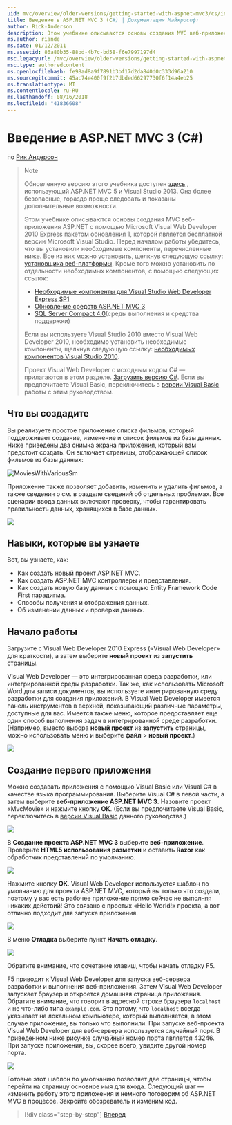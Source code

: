 ```yaml
---
uid: mvc/overview/older-versions/getting-started-with-aspnet-mvc3/cs/intro-to-aspnet-mvc-3
title: Введение в ASP.NET MVC 3 (C#) | Документация Майкрософт
author: Rick-Anderson
description: Этом учебнике описываются основы создания MVC веб-приложения ASP.NET с помощью Microsoft Visual Web Developer 2010 Express пакетом обновления 1, который является...
ms.author: riande
ms.date: 01/12/2011
ms.assetid: 86a80b35-88bd-4b7c-bd58-f6e7997197d4
msc.legacyurl: /mvc/overview/older-versions/getting-started-with-aspnet-mvc3/cs/intro-to-aspnet-mvc-3
msc.type: authoredcontent
ms.openlocfilehash: fe98ad8a9f7891b3bf17d2da840d0c333d96a210
ms.sourcegitcommit: 45ac74e400f9f2b7dbded66297730f6f14a4eb25
ms.translationtype: MT
ms.contentlocale: ru-RU
ms.lasthandoff: 08/16/2018
ms.locfileid: "41836608"
---
```

<a name="intro-to-aspnet-mvc-3-c"></a>Введение в ASP.NET MVC 3 (C#)
====================
по [Рик Андерсон](https://github.com/Rick-Anderson)

> > [!NOTE]
> > Обновленную версию этого учебника доступен [здесь](../../../getting-started/introduction/getting-started.md) , использующий ASP.NET MVC 5 и Visual Studio 2013. Она более безопасные, гораздо проще следовать и показаны дополнительные возможности.
> 
> 
> Этом учебнике описываются основы создания MVC веб-приложения ASP.NET с помощью Microsoft Visual Web Developer 2010 Express пакетом обновления 1, которой является бесплатной версии Microsoft Visual Studio. Перед началом работы убедитесь, что вы установили необходимые компоненты, перечисленные ниже. Все из них можно установить, щелкнув следующую ссылку: [установщика веб-платформы](https://www.microsoft.com/web/gallery/install.aspx?appid=VWD2010SP1Pack). Кроме того можно установить по отдельности необходимых компонентов, с помощью следующих ссылок:
> 
> - [Необходимые компоненты для Visual Studio Web Developer Express SP1](https://www.microsoft.com/web/gallery/install.aspx?appid=VWD2010SP1Pack)
> - [Обновление средств ASP.NET MVC 3](https://www.microsoft.com/web/gallery/install.aspx?appsxml=&amp;appid=MVC3)
> - [SQL Server Compact 4.0](https://www.microsoft.com/web/gallery/install.aspx?appid=SQLCE;SQLCEVSTools_4_0)(среды выполнения и средства поддержки)
> 
> Если вы используете Visual Studio 2010 вместо Visual Web Developer 2010, необходимо установить необходимые компоненты, щелкнув следующую ссылку: [необходимых компонентов Visual Studio 2010](https://www.microsoft.com/web/gallery/install.aspx?appsxml=&amp;appid=VS2010SP1Pack).
> 
> Проект Visual Web Developer с исходным кодом C# — прилагаются в этом разделе. [Загрузить версию C#](https://code.msdn.microsoft.com/Introduction-to-MVC-3-10d1b098). Если вы предпочитаете Visual Basic, переключитесь в [версии Visual Basic](../vb/intro-to-aspnet-mvc-3.md) работы с этим руководством.


## <a name="what-youll-build"></a>Что вы создадите

Вы реализуете простое приложение списка фильмов, который поддерживает создание, изменение и список фильмов из базы данных. Ниже приведены два снимка экрана приложения, который вам предстоит создать. Он включает страницы, отображающей список фильмов из базы данных:

![MoviesWithVariousSm](intro-to-aspnet-mvc-3/_static/image1.png)

Приложение также позволяет добавить, изменить и удалить фильмов, а также сведения о см. в разделе сведений об отдельных проблемах. Все сценарии ввода данных включают проверку, чтобы гарантировать правильность данных, хранящихся в базе данных.

![](intro-to-aspnet-mvc-3/_static/image2.png)

## <a name="skills-youll-learn"></a>Навыки, которые вы узнаете

Вот, вы узнаете, как:

- Как создать новый проект ASP.NET MVC.
- Как создать ASP.NET MVC контроллеры и представления.
- Как создать новую базу данных с помощью Entity Framework Code First парадигма.
- Способы получения и отображения данных.
- Об изменении данных и проверки данных.

## <a name="getting-started"></a>Начало работы

Загрузите с Visual Web Developer 2010 Express («Visual Web Developer» для краткости), а затем выберите **новый проект** из **запустить** страницы.

Visual Web Developer — это интегрированная среда разработки, или интегрированной среды разработки. Так же, как использовать Microsoft Word для записи документов, вы используете интегрированную среду разработки для создания приложений. В Visual Web Developer имеется панель инструментов в верхней, показывающий различные параметры, доступные для вас. Имеется также меню, которое предоставляет еще один способ выполнения задач в интегрированной среде разработки. (Например, вместо выбора **новый проект** из **запустить** страницы, можно использовать меню и выберите **файл** &gt; **новый проект**.)

[![](intro-to-aspnet-mvc-3/_static/image4.png)](intro-to-aspnet-mvc-3/_static/image3.png)

## <a name="creating-your-first-application"></a>Создание первого приложения

Можно создавать приложения с помощью Visual Basic или Visual C# в качестве языка программирования. Выберите Visual C# в левой части, а затем выберите **веб-приложение ASP.NET MVC 3**. Назовите проект «MvcMovie» и нажмите кнопку **ОК**. (Если вы предпочитаете Visual Basic, переключитесь в [версии Visual Basic](../vb/intro-to-aspnet-mvc-3.md) данного руководства.)

![](intro-to-aspnet-mvc-3/_static/image5.png)

В **Создание проекта ASP.NET MVC 3** выберите **веб-приложение**. Проверьте **HTML5 использования разметки** и оставить **Razor** как обработчик представлений по умолчанию.

![](intro-to-aspnet-mvc-3/_static/image6.png)

Нажмите кнопку **ОК**. Visual Web Developer используется шаблон по умолчанию для проекта ASP.NET MVC, который вы только что создали, поэтому у вас есть рабочее приложение прямо сейчас не выполняя никаких действий! Это связано с простых «Hello World!» проекта, а вот отлично подходит для запуска приложения.

[![](intro-to-aspnet-mvc-3/_static/image8.png)](intro-to-aspnet-mvc-3/_static/image7.png)

В меню **Отладка** выберите пункт **Начать отладку**.

![](intro-to-aspnet-mvc-3/_static/image9.png)

Обратите внимание, что сочетание клавиш, чтобы начать отладку F5.

F5 приводит к Visual Web Developer для запуска веб-сервера разработки и выполнения веб-приложения. Затем Visual Web Developer запускает браузер и откроется домашняя страница приложения. Обратите внимание, что говорит в адресной строке браузера `localhost` и не что-либо типа `example.com`. Это потому, что `localhost` всегда указывает на локальном компьютере, который выполняется, в этом случае приложение, вы только что выполнили. При запуске веб-проекта Visual Web Developer для веб-сервера используется случайный порт. В приведенном ниже рисунке случайный номер порта является 43246. При запуске приложения, вы, скорее всего, увидите другой номер порта.

![](intro-to-aspnet-mvc-3/_static/image10.png)

Готовые этот шаблон по умолчанию позволяет две страницы, чтобы перейти на страницу основное имя для входа. Следующий шаг — изменить работу этого приложения и немного поговорим об ASP.NET MVC в процессе. Закройте обозреватель и изменим код.

> [!div class="step-by-step"]
> [Вперед](adding-a-controller.md)
